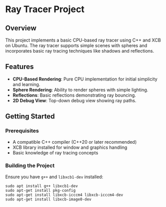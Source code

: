 # Ray Tracer Project

## Overview
This project implements a basic CPU-based ray tracer using C++ and XCB on Ubuntu. The ray tracer supports simple scenes with spheres and incorporates basic ray tracing techniques like shadows and reflections.

## Features

- **CPU-Based Rendering**: Pure CPU implementation for initial simplicity and learning.
- **Sphere Rendering**: Ability to render spheres with simple lighting.
- **Reflections**: Basic reflections demonstrating ray bouncing.
- **2D Debug View**: Top-down debug view showing ray paths.

## Getting Started

### Prerequisites

- A compatible C++ compiler (C++20 or later recommended)
- XCB library installed for window and graphics handling
- Basic knowledge of ray tracing concepts

### Building the Project

Ensure you have `g++` and `libxcb1-dev` installed:
```
sudo apt install g++ libxcb1-dev
sudo apt-get install pkg-config
sudo apt-get install libxcb-icccm4 libxcb-icccm4-dev
sudo apt-get install libxcb-image0-dev
```